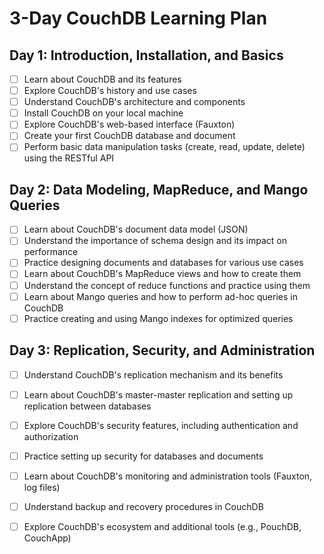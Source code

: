 # 3-Day CouchDB Learning Plan

## Day 1: Introduction, Installation, and Basics

- [ ] Learn about CouchDB and its features
- [ ] Explore CouchDB's history and use cases
- [ ] Understand CouchDB's architecture and components
- [ ] Install CouchDB on your local machine
- [ ] Explore CouchDB's web-based interface (Fauxton)
- [ ] Create your first CouchDB database and document
- [ ] Perform basic data manipulation tasks (create, read, update, delete) using the RESTful API

## Day 2: Data Modeling, MapReduce, and Mango Queries

- [ ] Learn about CouchDB's document data model (JSON)
- [ ] Understand the importance of schema design and its impact on performance
- [ ] Practice designing documents and databases for various use cases
- [ ] Learn about CouchDB's MapReduce views and how to create them
- [ ] Understand the concept of reduce functions and practice using them
- [ ] Learn about Mango queries and how to perform ad-hoc queries in CouchDB
- [ ] Practice creating and using Mango indexes for optimized queries

## Day 3: Replication, Security, and Administration

- [ ] Understand CouchDB's replication mechanism and its benefits
- [ ] Learn about CouchDB's master-master replication and setting up replication between databases
- [ ] Explore CouchDB's security features, including authentication and authorization
- [ ] Practice setting up security for databases and documents
- [ ] Learn about CouchDB's monitoring and administration tools (Fauxton, log files)
- [ ] Understand backup and recovery procedures in CouchDB
- [ ] Explore CouchDB's ecosystem and additional tools (e.g., PouchDB, CouchApp)

